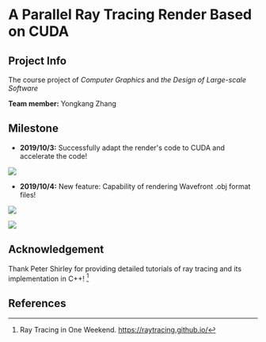 # A Parallel Ray Tracing Render Based on CUDA

## Project Info

The course project of *Computer Graphics* and *the Design of Large-scale Software*

**Team member:** Yongkang Zhang

## Milestone

- **2019/10/3:** Successfully adapt the render's code to CUDA and accelerate the code!

![](https://qpswwww.github.io/Raytracing_CUDA/milestone1.png)

- **2019/10/4:** New feature: Capability of rendering Wavefront .obj format files!

![](https://qpswwww.github.io/Raytracing_CUDA/milestone2_1.png)

![](https://qpswwww.github.io/Raytracing_CUDA/milestone2_2.png)

## Acknowledgement

Thank Peter Shirley for providing detailed tutorials of ray tracing and its implementation in C++! [^oneweekend]

## References

[^oneweekend]: Ray Tracing in One Weekend. https://raytracing.github.io/
